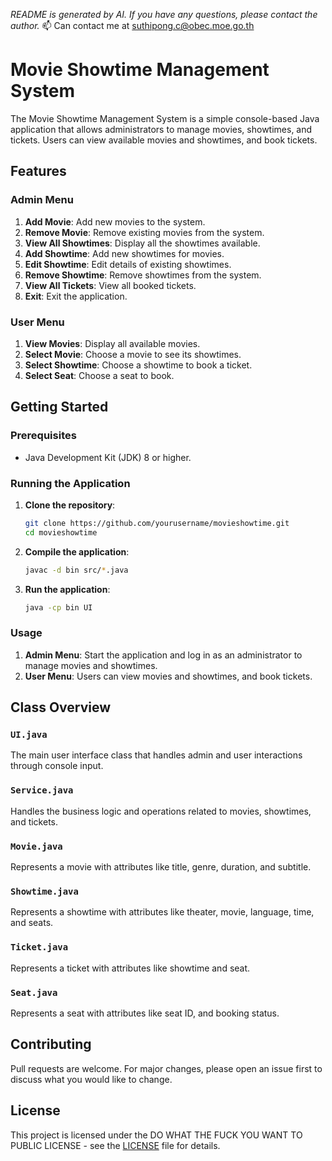 *README is generated by AI. If you have any questions, please contact the author.* 📫 Can contact me at suthipong.c@obec.moe.go.th
# Movie Showtime Management System

The Movie Showtime Management System is a simple console-based Java application that allows administrators to manage movies, showtimes, and tickets. Users can view available movies and showtimes, and book tickets.

## Features

### Admin Menu
1. **Add Movie**: Add new movies to the system.
2. **Remove Movie**: Remove existing movies from the system.
3. **View All Showtimes**: Display all the showtimes available.
4. **Add Showtime**: Add new showtimes for movies.
5. **Edit Showtime**: Edit details of existing showtimes.
6. **Remove Showtime**: Remove showtimes from the system.
7. **View All Tickets**: View all booked tickets.
8. **Exit**: Exit the application.

### User Menu
1. **View Movies**: Display all available movies.
2. **Select Movie**: Choose a movie to see its showtimes.
3. **Select Showtime**: Choose a showtime to book a ticket.
4. **Select Seat**: Choose a seat to book.

## Getting Started

### Prerequisites
- Java Development Kit (JDK) 8 or higher.

### Running the Application

1. **Clone the repository**:
   ```bash
   git clone https://github.com/yourusername/movieshowtime.git
   cd movieshowtime
   ```

2. **Compile the application**:
   ```bash
   javac -d bin src/*.java
   ```

3. **Run the application**:
   ```bash
   java -cp bin UI
   ```

### Usage

1. **Admin Menu**: Start the application and log in as an administrator to manage movies and showtimes.
2. **User Menu**: Users can view movies and showtimes, and book tickets.

## Class Overview

### `UI.java`
The main user interface class that handles admin and user interactions through console input.

### `Service.java`
Handles the business logic and operations related to movies, showtimes, and tickets.

### `Movie.java`
Represents a movie with attributes like title, genre, duration, and subtitle.

### `Showtime.java`
Represents a showtime with attributes like theater, movie, language, time, and seats.

### `Ticket.java`
Represents a ticket with attributes like showtime and seat.

### `Seat.java`
Represents a seat with attributes like seat ID, and booking status.

## Contributing
Pull requests are welcome. For major changes, please open an issue first to discuss what you would like to change.

## License
This project is licensed under the DO WHAT THE FUCK YOU WANT TO PUBLIC LICENSE - see the [LICENSE](LICENSE) file for details.